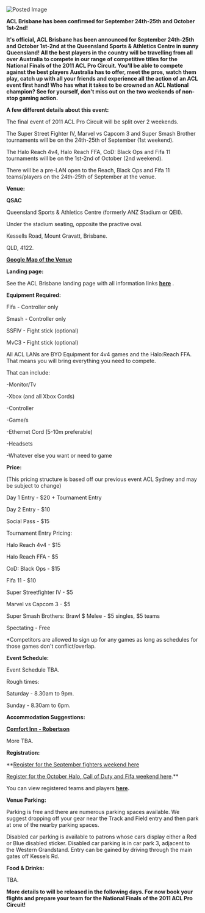 ![Posted Image](http://www.aclpro.com.au/images/banner/brislan11.jpg)





**ACL Brisbane has been confirmed for September 24th-25th and October 1st-2nd!**





**It's official, ACL Brisbane has been announced for September 24th-25th and October 1st-2nd at the Queensland Sports & Athletics Centre in sunny Queensland! All the best players in the country will be travelling from all over Australia to compete in our range of competitive titles for the National Finals of the 2011 ACL Pro Circuit. You'll be able to compete against the best players Australia has to offer, meet the pros, watch them play, catch up with all your friends and experience all the action of an ACL event first hand! Who has what it takes to be crowned an ACL National champion? See for yourself, don't miss out on the two weekends of non-stop gaming action.**





**A few different details about this event:** 


The final event of 2011 ACL Pro Circuit will be split over 2 weekends. 


The Super Street Fighter IV, Marvel vs Capcom 3 and Super Smash Brother tournaments will be on the 24th-25th of September (1st weekend).


The Halo Reach 4v4, Halo Reach FFA, CoD: Black Ops and Fifa 11 tournaments will be on the 1st-2nd of October (2nd weekend). 


There will be a pre-LAN open to the Reach, Black Ops and Fifa 11 teams/players on the 24th-25th of September at the venue.






**Venue:**


**QSAC**


Queensland Sports & Athletics Centre (formerly ANZ Stadium or QEII).


Under the stadium seating, opposite the practive oval.


Kessells Road, Mount Gravatt, Brisbane.


QLD, 4122.






[**Google Map of the Venue**](http://maps.google.com/maps/ms?ie=UTF8&hl=en&t=h&msa=0&msid=117572528660067258928.000459a54147c9bfd56b0&ll=-27.559232,153.061894&spn=0.004566,0.006866&z=17&source=embed)





**Landing page:**

See the ACL Brisbane landing page with all information links 
**[here](http://www.aclpro.com.au/2011/events/brisbane/acl-brisbane-2011)**
.






**Equipment Required:**

Fifa - Controller only


Smash - Controller only 


SSFIV - Fight stick (optional)


MvC3 - Fight stick (optional)





All ACL LANs are BYO Equipment for 4v4 games and the Halo:Reach FFA. That means you will bring everything you need to compete.





That can include:


-Monitor/Tv


-Xbox (and all Xbox Cords)


-Controller


-Game/s


-Ethernet Cord (5-10m preferable)


-Headsets


-Whatever else you want or need to game






**Price:**


(This pricing structure is based off our previous event ACL Sydney and may be subject to change)

Day 1 Entry - $20 + Tournament Entry


Day 2 Entry - $10


Social Pass - $15





Tournament Entry Pricing:


Halo Reach 4v4 - $15


Halo Reach FFA - $5


CoD: Black Ops - $15


Fifa 11 - $10


Super Streetfighter IV - $5


Marvel vs Capcom 3 - $5


Super Smash Brothers: Brawl $ Melee - $5 singles, $5 teams


Spectating - Free



*Competitors are allowed to sign up for any games as long as schedules for those games don't conflict/overlap.





**Event Schedule:**

Event Schedule TBA.


Rough times:


Saturday - 8.30am to 9pm.


Sunday - 8.30am to 6pm.






**Accommodation Suggestions:**


[**Comfort Inn - Robertson**](http://www.robertsongardens.com.au/)

More TBA.






**Registration:**


**[Register for the September fighters weekend here](http://registration.aclpro.com.au/?e=27) 



[Register for the October Halo, Call of Duty and Fifa weekend here](http://registration.aclpro.com.au/?e=28).**





You can view registered teams and players 
**[here](http://www.aclpro.com.au/2011/events/brisbane/bris-rego).**






**Venue Parking:**

Parking is free and there are numerous parking spaces available. We suggest dropping off your gear near the Track and Field entry and then park at one of the nearby parking spaces.


Disabled car parking is available to patrons whose cars display either a Red or Blue disabled sticker. Disabled car parking is in car park 3, adjacent to the Western Grandstand. Entry can be gained by driving through the main gates off Kessels Rd.






**Food & Drinks:**

TBA.






**More details to will be released in the following days. For now book your flights and prepare your team for the National Finals of the 2011 ACL Pro Circuit!**